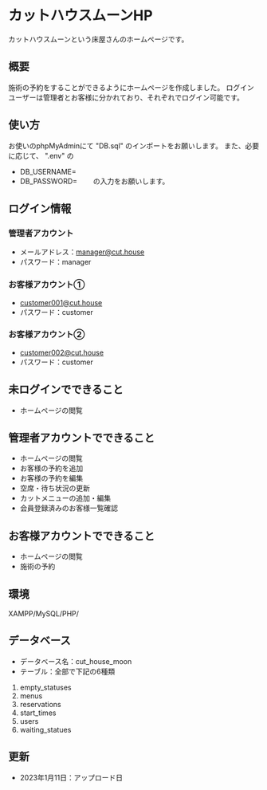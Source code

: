 # カットハウスムーンHP
カットハウスムーンという床屋さんのホームページです。

## 概要
施術の予約をすることができるようにホームページを作成しました。
ログインユーザーは管理者とお客様に分かれており、それぞれでログイン可能です。

## 使い方
お使いのphpMyAdminにて "DB.sql" のインポートをお願いします。
また、必要に応じて、 ".env" の
- DB_USERNAME=
- DB_PASSWORD=
　　の入力をお願いします。

## ログイン情報
### 管理者アカウント
- メールアドレス：manager@cut.house
- パスワード：manager
### お客様アカウント①
- customer001@cut.house
- パスワード：customer
### お客様アカウント②
- customer002@cut.house
- パスワード：customer

## 未ログインでできること
- ホームページの閲覧

## 管理者アカウントでできること
- ホームページの閲覧
- お客様の予約を追加
- お客様の予約を編集
- 空席・待ち状況の更新
- カットメニューの追加・編集
- 会員登録済みのお客様一覧確認

## お客様アカウントでできること
- ホームページの閲覧
- 施術の予約

## 環境
XAMPP/MySQL/PHP/

## データベース
- データベース名：cut_house_moon
- テーブル：全部で下記の6種類
1. empty_statuses
2. menus
3. reservations
4. start_times
5. users
6. waiting_statues

## 更新
- 2023年1月11日：アップロード日
